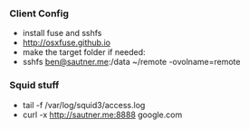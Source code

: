### Client Config

* install fuse and sshfs 
* http://osxfuse.github.io
* make the target folder if needed:
* sshfs ben@sautner.me:/data ~/remote -ovolname=remote


### Squid stuff

* tail -f /var/log/squid3/access.log
* curl -x http://sautner.me:8888 google.com

